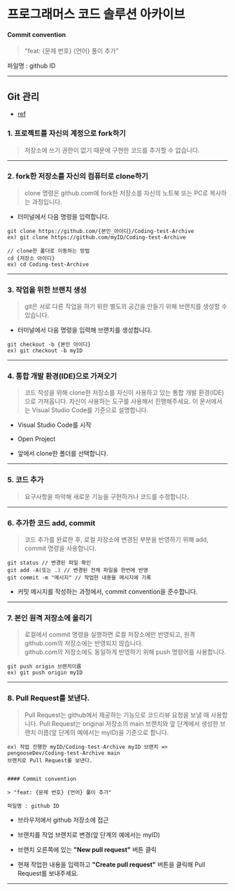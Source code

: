 # 프로그래머스 코드 솔루션 아카이브


#### Commit convention

> "feat: {문제 번호} {언어} 풀이 추가"

파일명 : github ID

---

## Git 관리 
- [ref](https://github.com/woowacourse/woowacourse-docs/tree/main/precourse)

### 1. 프로젝트를 자신의 계정으로 fork하기

> 저장소에 쓰기 권한이 없기 때문에 구현한 코드를 추가할 수 없습니다.

---

### 2. fork한 저장소를 자신의 컴퓨터로 clone하기

> clone 명령은 github.com에 fork한 저장소를 자신의 노트북 또는 PC로 복사하는 과정입니다.

- 터미널에서 다음 명령을 입력합니다.

```
git clone https://github.com/{본인_아이디}/Coding-test-Archive
ex) git clone https://github.com/myID/Coding-test-Archive
```

```
// clone한 폴더로 이동하는 방법
cd {저장소 아이디}
ex) cd Coding-test-Archive
```


---

### 3. 작업을 위한 브랜치 생성

> git은 서로 다른 작업을 하기 위한 별도의 공간을 만들기 위해 브랜치를 생성할 수 있습니다.

- 터미널에서 다음 명령을 입력해 브랜치를 생성합니다.

```
git checkout -b {본인 아이디}
ex) git checkout -b myID
```

---

### 4. 통합 개발 환경(IDE)으로 가져오기

> 코드 작성을 위해 clone한 저장소를 자신이 사용하고 있는 통합 개발 환경(IDE)으로 가져옵니다.
> 자신이 사용하는 도구를 사용해서 진행해주세요. 이 문서에서는 Visual Studio Code를 기준으로 설명합니다.

- Visual Studio Code를 시작
- Open Project

- 앞에서 clone한 폴더를 선택합니다.

---

### 5. 코드 추가

> 요구사항을 파악해 새로운 기능을 구현하거나 코드를 수정합니다.

---

### 6. 추가한 코드 add, commit

> 코드 추가를 완료한 후, 로컬 저장소에 변경된 부분을 반영하기 위해 add, commit 명령을 사용합니다.

```
git status // 변경된 파일 확인
git add -A(또는 .) // 변경된 전체 파일을 한번에 반영
git commit -m "메시지" // 작업한 내용을 메시지에 기록
```

- 커밋 메시지를 작성하는 과정에서, commit convention을 준수합니다.

---

### 7. 본인 원격 저장소에 올리기

> 로컬에서 commit 명령을 실행하면 로컬 저장소에만 반영되고, 원격 github.com의 저장소에는 반영되지 않습니다.  
> github.com의 저장소에도 동일하게 반영하기 위해 push 명령어를 사용합니다.

```
git push origin 브랜치이름
ex) git push origin myID
```

---

### 8. Pull Request를 보낸다.

> Pull Request는 github에서 제공하는 기능으로 코드리뷰 요청을 보낼 때 사용합니다.
> Pull Request는 original 저장소의 main 브랜치와 앞 단계에서 생성한 브랜치 이름(앞 단계의 예에서는 myID)을 기준으로 합니다.


```
ex) 작업 진행한 myID/Coding-test-Archive myID 브랜치 => pengooseDev/Coding-test-Archive main
브랜치로 Pull Request를 보낸다.


#### Commit convention

> "feat: {문제 번호} {언어} 풀이 추가"

파일명 : github ID
```
- 브라우저에서 github 저장소에 접근
- 브랜치를 작업 브랜치로 변경(앞 단계의 예에서는 myID)
- 브랜치 오른쪽에 있는 **"New pull request"** 버튼 클릭

- 현재 작업한 내용을 입력하고 **"Create pull request"** 버튼을 클릭해 Pull Request를 보내주세요.
---

